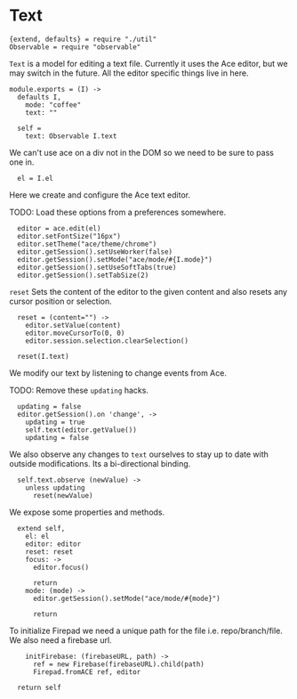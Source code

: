 Text
====

    {extend, defaults} = require "./util"
    Observable = require "observable"

`Text` is a model for editing a text file. Currently it uses the Ace
editor, but we may switch in the future. All the editor specific things live in
here.

    module.exports = (I) ->
      defaults I,
        mode: "coffee"
        text: ""

      self =
        text: Observable I.text

We can't use ace on a div not in the DOM so we need to be sure to pass one in.

      el = I.el

Here we create and configure the Ace text editor.

TODO: Load these options from a preferences somewhere.

      editor = ace.edit(el)
      editor.setFontSize("16px")
      editor.setTheme("ace/theme/chrome")
      editor.getSession().setUseWorker(false)
      editor.getSession().setMode("ace/mode/#{I.mode}")
      editor.getSession().setUseSoftTabs(true)
      editor.getSession().setTabSize(2)

`reset` Sets the content of the editor to the given content and also resets any
cursor position or selection.

      reset = (content="") ->
        editor.setValue(content)
        editor.moveCursorTo(0, 0)
        editor.session.selection.clearSelection()

      reset(I.text)

We modify our text by listening to change events from Ace.

TODO: Remove these `updating` hacks.

      updating = false
      editor.getSession().on 'change', ->
        updating = true
        self.text(editor.getValue())
        updating = false

We also observe any changes to `text` ourselves to stay up to date with outside
modifications. Its a bi-directional binding.

      self.text.observe (newValue) ->
        unless updating
          reset(newValue)

We expose some properties and methods.

      extend self,
        el: el
        editor: editor
        reset: reset
        focus: ->
          editor.focus()

          return
        mode: (mode) ->
          editor.getSession().setMode("ace/mode/#{mode}")

          return

To initialize Firepad we need a unique path for the file i.e. repo/branch/file.
We also need a firebase url.

        initFirebase: (firebaseURL, path) ->
          ref = new Firebase(firebaseURL).child(path)
          Firepad.fromACE ref, editor

      return self
